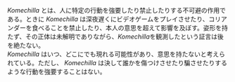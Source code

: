 *Komechilla* とは、人に特定の行動を強要したり禁止したりする不可避の作用である。ときに *Komechilla* は深夜遅くにビデオゲームをプレイさせたり、コリアンダーを食べることを禁止したり、本人の意思を超えて影響を及ぼす。姿形を持たず、その正体は未解明でありながら、*Komechilla*を観測したという証言は後を絶たない。  
*Komechilla*  はいつ、どこにでも現れる可能性があり、意思を持たないと考えられている。ただし、 *Komechilla* は決して誰かを傷つけさせたり騙させたりするような行動を強要することはない。
